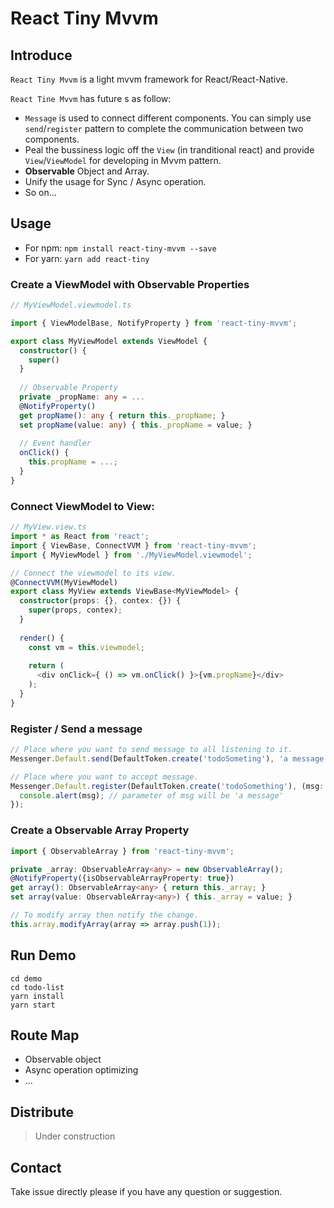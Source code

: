 # React Tiny Mvvm
## Introduce

`React Tiny Mvvm` is a light mvvm framework for React/React-Native.

`React Tine Mvvm` has future s as follow:

- `Message` is used to connect different components. You can simply use  `send`/`register` pattern to complete the communication between two components.
- Peal the bussiness logic off the `View` (in tranditional react) and provide  `View`/`ViewModel` for developing in Mvvm pattern.
- **Observable** Object and Array.
- Unify the usage for Sync / Async operation.
- So on...

## Usage

- For npm: `npm install react-tiny-mvvm --save`
- For yarn: `yarn add react-tiny`

### Create a ViewModel with Observable Properties

```typescript
// MyViewModel.viewmodel.ts

import { ViewModelBase, NotifyProperty } from 'react-tiny-mvvm';

export class MyViewModel extends ViewModel {
  constructor() {
    super()
  }
  
  // Observable Property
  private _propName: any = ...
  @NotifyProperty()
  get propName(): any { return this._propName; }
  set propName(value: any) { this._propName = value; }
  
  // Event handler
  onClick() {
    this.propName = ...;
  }
}
```

### Connect ViewModel to View:

```typescript
// MyView.view.ts
import * as React from 'react';
import { ViewBase, ConnectVVM } from 'react-tiny-mvvm';
import { MyViewModel } from './MyViewModel.viewmodel';

// Connect the viewmodel to its view.
@ConnectVVM(MyViewModel)
export class MyView extends ViewBase<MyViewModel> {
  constructor(props: {}, contex: {}) {
    super(props, contex);
  }
  
  render() {
    const vm = this.viewmodel;
    
    return (
      <div onClick={ () => vm.onClick() }>{vm.propName}</div>
    );
  }
}

```

### Register / Send a message

```typescript
// Place where you want to send message to all listening to it.
Messenger.Default.send(DefaultToken.create('todoSometing'), 'a message');

// Place where you want to accept message.
Messenger.Default.register(DefaultToken.create('todoSomething'), (msg: string) => {
  console.alert(msg); // parameter of msg will be 'a message'
});
```

### Create a Observable Array Property

```typescript
import { ObservableArray } from 'react-tiny-mvvm';

private _array: ObservableArray<any> = new ObservableArray();
@NotifyProperty({isObservableArrayProperty: true})
get array(): ObservableArray<any> { return this._array; }
set array(value: ObservableArray<any>) { this._array = value; }

// To modify array then notify the change.
this.array.modifyArray(array => array.push(1));
```

## Run Demo

```
cd demo
cd todo-list
yarn install
yarn start
```

## Route Map

- Observable object
- Async operation optimizing
- ...

## Distribute

> Under construction

## Contact

Take issue directly please if you have any question or suggestion.